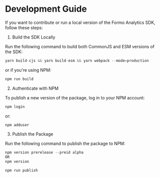 # Development Guide

If you want to contribute or run a local version of the Formo Analytics SDK, follow these steps:

1. Build the SDK Locally

Run the following command to build both CommonJS and ESM versions of the SDK:

```jsx
yarn build-cjs && yarn build-esm && yarn webpack --mode=production
```

or if you're using NPM:

```jsx
npm run build
```

2. Authenticate with NPM

To publish a new version of the package, log in to your NPM account:

```jsx
npm login
```

or:

```jsx
npm adduser
```

3. Publish the Package

Run the following command to publish the package to NPM:

```jsx
npm version prerelease --preid alpha 
OR
npm version

npm run publish
```